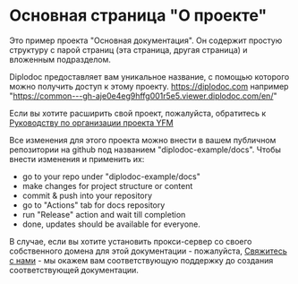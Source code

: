 # Основная страница "О проекте" 

Это пример проекта "Основная документация".
Он содержит простую структуру с парой страниц (эта страница, другая страница) и вложенным подразделом. 

Diplodoc предоставляет вам уникальное название, с помощью которого можно получить доступ к этому проекту. https://diplodoc.com например 
"https://common---gh-aje0e4eg9hffg001r5e5.viewer.diplodoc.com/en/" 

Если вы хотите расширить свой проект, пожалуйста, обратитесь к [Руководству по организации проекта YFM](https://diplodoc.com/docs/en/project/)

Все изменения для этого проекта можно внести в вашем публичном репозитории на github под названием "diplodoc-example/docs". 
Чтобы внести изменения и применить их:

- go to your repo under "diplodoc-example/docs" 
- make changes for project structure or content
- commit & push into your repository 
- go to "Actions" tab for docs repository 
- run "Release" action and wait till completion 
- done, updates should be available for everyone. 


В случае, если вы хотите установить прокси-сервер со своего собственного домена для этой документации - пожалуйста, [Свяжитесь с нами](https://diplodoc.com/#contact) - мы окажем вам соответствующую поддержку до создания соответствующей документации.

